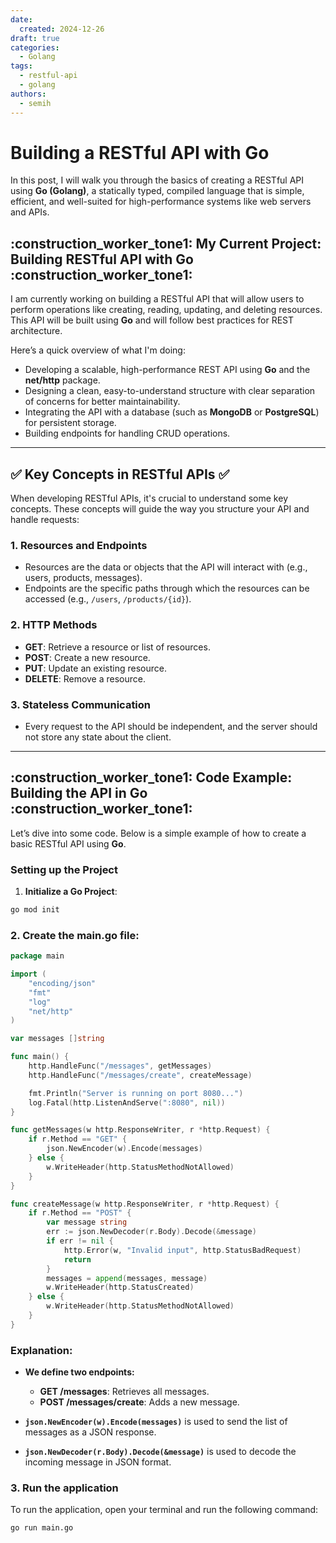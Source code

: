```yaml
---
date:
  created: 2024-12-26
draft: true
categories:
  - Golang
tags:
  - restful-api
  - golang
authors:
  - semih
---
```


# Building a RESTful API with Go

In this post, I will walk you through the basics of creating a RESTful API using **Go (Golang)**, a statically typed, compiled language that is simple, efficient, and well-suited for high-performance systems like web servers and APIs.

<!-- more -->

## :construction_worker_tone1: My Current Project: Building RESTful API with Go :construction_worker_tone1:

I am currently working on building a RESTful API that will allow users to perform operations like creating, reading, updating, and deleting resources. This API will be built using **Go** and will follow best practices for REST architecture.

Here’s a quick overview of what I'm doing:

- Developing a scalable, high-performance REST API using **Go** and the **net/http** package.
- Designing a clean, easy-to-understand structure with clear separation of concerns for better maintainability.
- Integrating the API with a database (such as **MongoDB** or **PostgreSQL**) for persistent storage.
- Building endpoints for handling CRUD operations.

---

## :white_check_mark: Key Concepts in RESTful APIs :white_check_mark:

When developing RESTful APIs, it's crucial to understand some key concepts. These concepts will guide the way you structure your API and handle requests:

### 1. **Resources and Endpoints**

- Resources are the data or objects that the API will interact with (e.g., users, products, messages).
- Endpoints are the specific paths through which the resources can be accessed (e.g., `/users`, `/products/{id}`).

### 2. **HTTP Methods**

- **GET**: Retrieve a resource or list of resources.
- **POST**: Create a new resource.
- **PUT**: Update an existing resource.
- **DELETE**: Remove a resource.

### 3. **Stateless Communication**

- Every request to the API should be independent, and the server should not store any state about the client.

---

## :construction_worker_tone1: Code Example: Building the API in Go :construction_worker_tone1:

Let’s dive into some code. Below is a simple example of how to create a basic RESTful API using **Go**.

### Setting up the Project

1. **Initialize a Go Project**:

```bash
go mod init
```

### 2. **Create the main.go file**:

```go
package main

import (
    "encoding/json"
    "fmt"
    "log"
    "net/http"
)

var messages []string

func main() {
    http.HandleFunc("/messages", getMessages)
    http.HandleFunc("/messages/create", createMessage)

    fmt.Println("Server is running on port 8080...")
    log.Fatal(http.ListenAndServe(":8080", nil))
}

func getMessages(w http.ResponseWriter, r *http.Request) {
    if r.Method == "GET" {
        json.NewEncoder(w).Encode(messages)
    } else {
        w.WriteHeader(http.StatusMethodNotAllowed)
    }
}

func createMessage(w http.ResponseWriter, r *http.Request) {
    if r.Method == "POST" {
        var message string
        err := json.NewDecoder(r.Body).Decode(&message)
        if err != nil {
            http.Error(w, "Invalid input", http.StatusBadRequest)
            return
        }
        messages = append(messages, message)
        w.WriteHeader(http.StatusCreated)
    } else {
        w.WriteHeader(http.StatusMethodNotAllowed)
    }
}

```

### Explanation:

- **We define two endpoints:**
  - **GET /messages**: Retrieves all messages.
  - **POST /messages/create**: Adds a new message.
- **`json.NewEncoder(w).Encode(messages)`** is used to send the list of messages as a JSON response.

- **`json.NewDecoder(r.Body).Decode(&message)`** is used to decode the incoming message in JSON format.

### 3. **Run the application**

To run the application, open your terminal and run the following command:

```
go run main.go

```
